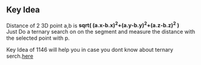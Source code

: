 ## Key Idea
Distance of 2 3D point a,b is <b> sqrt( (a.x-b.x)<sup>2</sup>+(a.y-b.y)<sup>2</sup>+(a.z-b.z)<sup>2</sup> )</b><br>
Just Do a ternary search on on the segment and measure the distance with the selected point with p.

Key Idea of 1146 will help you in case you dont know about ternary serch.[here](https://github.com/Abdur-Rahim-sheikh/Light-oj-code-hint/edit/master/Ternary%20Search/1146%20-%20Closest%20Distance/README.md)

